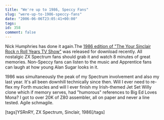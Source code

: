 ```yaml
---
title: "We're up to 1986, Speccy Fans"
slug: "were-up-to-1986-speccy-fans"
date: "2006-06-06T23:05:41+00:00"
tags:
id: 358
comment: false
---
```


Nick Humphries has done it again.The [1986 edition of "The Your Sinclair Rock n Roll Years TV Show"](http://www.ysrnry.co.uk/tvprog/downloads.htm) was released for download recently. All nostalgic ZX Spectrum fans should grab it and watch 8 minutes of great memories. Non-Speccy fans can listen to the music and Apprentice fans can laugh at how young Alan Sugar looks in it.

1986 was simultaneously the peak of my Spectrum involvement and also my last year. It's all been downhill technically since then. Will I ever need to re-flex my Forth muscles and will I ever finish my Irish-themed Jet Set Willy clone which if memory serves, had "humorous" references to Big Ed Loves Mona? I got to over 20K of Z80 assembler, all on paper and never a line tested. Agile schmagile.

[tags]YSRnRY, ZX Spectrum, Sinclair, 1986[/tags]
